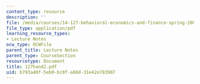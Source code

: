 ```yaml
---
content_type: resource
description: ''
file: /media/courses/14-127-behavioral-economics-and-finance-spring-2004/b793a40f5eb0bc0fa88d31e42e783907_127hand2.pdf
file_type: application/pdf
learning_resource_types:
- Lecture Notes
ocw_type: OCWFile
parent_title: Lecture Notes
parent_type: CourseSection
resourcetype: Document
title: 127hand2.pdf
uid: b793a40f-5eb0-bc0f-a88d-31e42e783907
---
```

